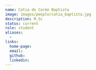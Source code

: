 ```yaml
---
name: Catia do Carmo Baptista
image: images/people/catia_baptista.jpg
description: M.Sc
status: current
role: student
aliases:
  - 
links: 
  home-page: 
  email: 
  github: 
  linkedin: 
---
```

